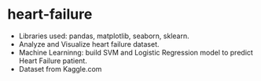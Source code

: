 # heart-failure
- Libraries used: pandas, matplotlib, seaborn, sklearn.
- Analyze and Visualize heart failure dataset.
- Machine Learninng: build SVM and Logistic Regression model to predict Heart Failure patient.
- Dataset from Kaggle.com
